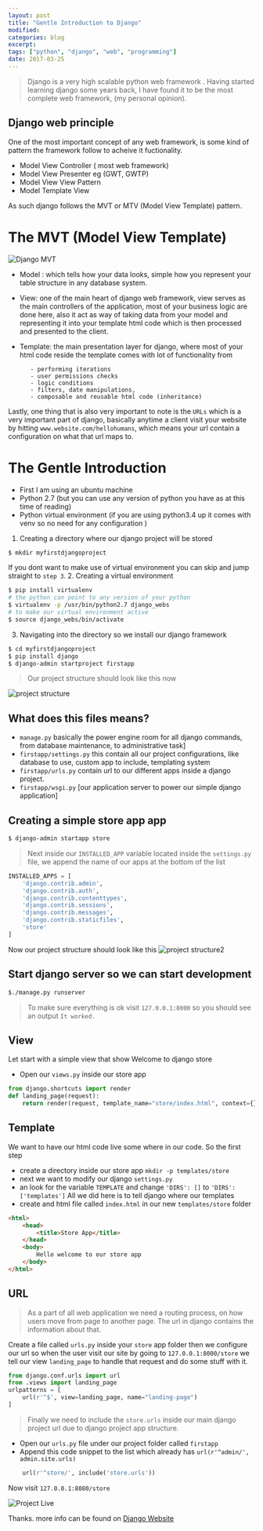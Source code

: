 ```yaml
---
layout: post
title: "Gentle Introduction to Django"
modified:
categories: blog
excerpt:
tags: ["python", "django", "web", "programming"]
date: 2017-03-25
---
```


> Django is a very high scalable python web framework .
Having started learning django some years back, I have found it to be the most complete web framework, (my personal opinion).

## Django web principle
One of the most important concept of any web framework, is some kind of pattern the framework follow to acheive it fuctionality.
* Model View Controller ( most web framework)
* Model View Presenter eg (GWT, GWTP)
* Model View View Pattern
* Model Template View

As such django follows the  MVT or MTV (Model View Template) pattern.


# The MVT (Model View Template)
![Django MVT](/images/django-in-a-nutshell.png "Project file")

* Model : which tells how your data looks, simple how you represent your table structure in 
        any database system.

* View:  one of the main heart of django web framework, view serves as the main controllers of the application, 
       most of your business logic are done here, also it act as way of taking data from 
       your model and representing it into your template html code which is then processed 
       and presented to the client. 


* Template: the main presentation layer for django, where most of your html code reside
         the template comes with lot of functionality from 
         
         - performing iterations
         - user permissions checks
         - logic conditions
         - filters, date manipulations,
         - composable and reusable html code (inheritance)


Lastly,  one thing that is also very important to note is the `URLs` which is a 
very important part of django, basically anytime a client visit your website 
by hitting `www.website.com/hellohumans`, which means  your url contain a configuration
on what that url maps to.


# The Gentle Introduction
* First  I am using an ubuntu machine
* Python 2.7 (but you can use any version of python you have as at this time of reading)
* Python virtual environment (if you are using python3.4 up it comes with venv so no need for any configuration )

1. Creating a directory where our django project will be stored
``` bash
$ mkdir myfirstdjangoproject
```
If you dont want  to make use of virtual environment you can skip and jump straight to `step 3`.
2.  Creating a  virtual environment 
```bash
$ pip install virtualenv
# the python can point to any version of your python 
$ virtualenv -p /usr/bin/python2.7 django_webs 
# to make our virtual environment active
$ source django_webs/bin/activate 
```
3.  Navigating into the directory so we install our django framework
```bash
$ cd myfirstdjangoproject
$ pip install django 
$ django-admin startproject firstapp
```
> Our project structure should look like this now

![project structure](/images/structure1.png "Project file")

## What does this files means?
- `manage.py` basically the power engine room for all django commands, from database maintenance, to administrative task]
- `firstapp/settings.py` this contain all our project configurations, like database to use, custom app to include, templating system
- `firstapp/urls.py` contain url to our different apps inside a django project.
- `firstapp/wsgi.py` [our application server to power our simple django application]

## Creating a simple store app app

```bash
$ django-admin startapp store 
```

>Next inside our `INSTALLED_APP` variable located inside
 the `settings.py` file,  we append the name of our apps at the bottom of the list

```python 
INSTALLED_APPS = [
    'django.contrib.admin',
    'django.contrib.auth',
    'django.contrib.contenttypes',
    'django.contrib.sessions',
    'django.contrib.messages',
    'django.contrib.staticfiles',
    'store'
]
```
Now our project structure should look like this
![project structure2](/images/structure-2.png "Project file")

## Start django server so we can start development

```bash 
$./manage.py runserver
```

> To make sure everything is ok visit `127.0.0.1:8000` so you should see an output  `It worked.`

## View
Let start with a simple view that show Welcome to django store 
- Open our `views.py` inside our store app

```python 
from django.shortcuts import render
def landing_page(request):
	return render(request, template_name="store/index.html", context={})
```


## Template 
We want to have our html code live some where in our code. So the first step
 - create a directory inside our store app `mkdir -p templates/store`
 - next we want to modify our  django `settings.py` 
 - an look for the variable `TEMPLATE` and change `'DIRS': []` to `'DIRS': ['templates']`
All we did here is to tell django where our templates 
 - create and html file called `index.html` in our new `templates/store` folder

```html
<html>
	<head>
		<title>Store App</title>
	</head>
	<body>
		Hello welcome to our store app
	</body>
</html>
```


## URL 
> As a part of all web application we need a routing process, on how users move from
page to another page. The url in django contains the information about that.

Create a file called `urls.py` inside your `store` app folder then we 
configure our url so  when the user visit our site by going to `127.0.0.1:8000/store`
we tell our view `landing_page` to handle that request and do some stuff with it.


```python
from django.conf.urls import url
from .views import landing_page
urlpatterns = [
	url(r'^$', view=landing_page, name="landing-page")
]
```

> Finally  we need to include the `store.urls` inside our main django project url 
due to django project app structure.

- Open our `urls.py` file under our project folder called `firstapp`
- Append this  code snippet to the list which already has `url(r'^admin/', admin.site.urls)`
```python
    url(r'^store/', include('store.urls'))
 ``` 

Now visit `127.0.0.1:8080/store`

![Project Live](/images/success-store.png "Success store app")

Thanks. more info can be found on  [Django Website](https://www.djangoproject.com/) 